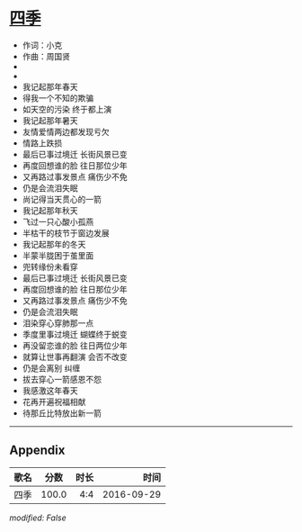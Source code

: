 # [四季](https://music.163.com/song?id=437802725)

* 作词：小克
* 作曲：周国贤
*
*
* 我记起那年春天
* 得我一个不知的欺骗
* 如天空的污染 终于都上演
* 我记起那年暑天
* 友情爱情两边都发现亏欠
* 情路上跌损
* 最后已事过境迁 长街风景已变
* 再度回想谁的脸 往日那位少年
* 又再路过事发景点 痛伤少不免
* 仍是会流泪失眠
* 尚记得当天贯心的一箭
* 我记起那年秋天
* 飞过一只心酸小孤燕
* 半枯干的枝节于窗边发展
* 我记起那年的冬天
* 半蒙半胧困于茧里面
* 兜转缘份未看穿
* 最后已事过境迁 长街风景已变
* 再度回想谁的脸 往日那位少年
* 又再路过事发景点 痛伤少不免
* 仍是会流泪失眠
* 泪染穿心穿肺那一点
* 季度里事过境迁 蝴蝶终于蜕变
* 再没留恋谁的脸 往日两位少年
* 就算让世事再翻演 会否不改变
* 仍是会离别 纠缠
* 拔去穿心一箭感恩不怨
* 我感激这年春天
* 花再开遍祝福相献
* 待那丘比特放出新一箭


---

## Appendix

|歌名|分数|时长|时间|
|:---|:---:|---:|---:|
|四季|100.0|4:4|2016-09-29

*modified: False*